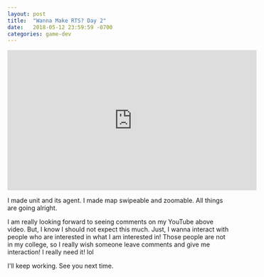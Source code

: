 ```yaml
---
layout: post
title:  "Wanna Make RTS? Day 2"
date:   2018-05-12 23:59:59 -0700
categories: game-dev
---
```

<iframe width="560" height="315" src="https://www.youtube.com/embed/tx3N35LBW3M" frameborder="0" allow="autoplay; encrypted-media" allowfullscreen></iframe>

I made unit and its agent. I made map swipeable and zoomable.
All things are going alright.

I am really looking forward to seeing comments on my YouTube above video.
But, I know I should not expect this much.
Just, I wanna interact with people who are interested in what I am interested in!
Those people are not in my college, so I really wish someone leave comments and give me interaction!
I really need it! lol

I'll keep working. See you next time.